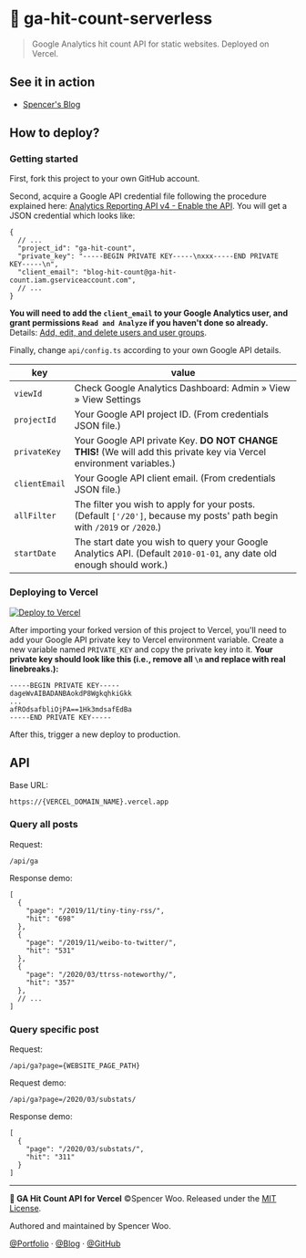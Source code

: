 # 🍐 ga-hit-count-serverless

> Google Analytics hit count API for static websites. Deployed on Vercel.

<!-- **详细说明：**[Hit count：用 Google Analytics + Vercel Serverless 为文章添加浏览量统计](https://blog.spencerwoo.com/2020/06/serverless-ga-hit-count-api/) -->

## See it in action

- [Spencer's Blog](https://blog.spencerwoo.com/)

## How to deploy?

### Getting started

First, fork this project to your own GitHub account.

Second, acquire a Google API credential file following the procedure explained here: [Analytics Reporting API v4 - Enable the API](https://developers.google.com/analytics/devguides/reporting/core/v4/quickstart/service-py#1_enable_the_api). You will get a JSON credential which looks like:

```jsonc
{
  // ...
  "project_id": "ga-hit-count",
  "private_key": "-----BEGIN PRIVATE KEY-----\nxxx-----END PRIVATE KEY-----\n",
  "client_email": "blog-hit-count@ga-hit-count.iam.gserviceaccount.com",
  // ...
}
```

**You will need to add the `client_email` to your Google Analytics user, and grant permissions `Read and Analyze` if you haven't done so already.** Details: [Add, edit, and delete users and user groups](https://support.google.com/analytics/answer/1009702).

Finally, change `api/config.ts` according to your own Google API details.

| key           | value                                                                                                                   |
| ------------- | ----------------------------------------------------------------------------------------------------------------------- |
| `viewId`      | Check Google Analytics Dashboard: Admin » View » View Settings                                                          |
| `projectId`   | Your Google API project ID. (From credentials JSON file.)                                                               |
| `privateKey`  | Your Google API private Key. **DO NOT CHANGE THIS!** (We will add this private key via Vercel environment variables.)   |
| `clientEmail` | Your Google API client email. (From credentials JSON file.)                                                             |
| `allFilter`   | The filter you wish to apply for your posts. (Default `['/20']`, because my posts' path begin with `/2019` or `/2020`.) |
| `startDate`   | The start date you wish to query your Google Analytics API. (Default `2010-01-01`, any date old enough should work.)    |

### Deploying to Vercel

[![Deploy to Vercel](https://vercel.com/button)](https://vercel.com/import/project?template=spencerwooo%2Fga-hit-count-serverless)

After importing your forked version of this project to Vercel, you'll need to add your Google API private key to Vercel environment variable. Create a new variable named `PRIVATE_KEY` and copy the private key into it. **Your private key should look like this (i.e., remove all `\n` and replace with real linebreaks.):**

```
-----BEGIN PRIVATE KEY-----
dageWvAIBADANBAokdP8WgkqhkiGkk
...
afROdsafbliOjPA==1Hk3mdsafEdBa
-----END PRIVATE KEY-----
```

After this, trigger a new deploy to production.

## API

Base URL:

```
https://{VERCEL_DOMAIN_NAME}.vercel.app
```

### Query all posts

Request:

```
/api/ga
```

Response demo:

```jsonc
[
  {
    "page": "/2019/11/tiny-tiny-rss/",
    "hit": "698"
  },
  {
    "page": "/2019/11/weibo-to-twitter/",
    "hit": "531"
  },
  {
    "page": "/2020/03/ttrss-noteworthy/",
    "hit": "357"
  },
  // ...
]
```

### Query specific post

Request:

```
/api/ga?page={WEBSITE_PAGE_PATH}
```

Request demo:

```
/api/ga?page=/2020/03/substats/
```

Response demo:

```jsonc
[
  {
    "page": "/2020/03/substats/",
    "hit": "311"
  }
]
```

---

**🍐 GA Hit Count API for Vercel** ©Spencer Woo. Released under the [MIT License](LICENSE).

Authored and maintained by Spencer Woo.

[@Portfolio](https://spencerwoo.com/) · [@Blog](https://blog.spencerwoo.com/) · [@GitHub](https://github.com/spencerwooo)
